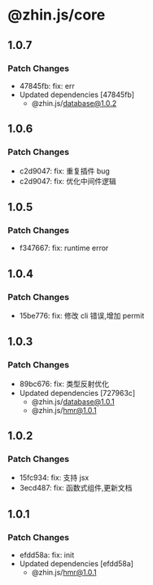 # @zhin.js/core

## 1.0.7

### Patch Changes

- 47845fb: fix: err
- Updated dependencies [47845fb]
  - @zhin.js/database@1.0.2

## 1.0.6

### Patch Changes

- c2d9047: fix: 重复插件 bug
- c2d9047: fix: 优化中间件逻辑

## 1.0.5

### Patch Changes

- f347667: fix: runtime error

## 1.0.4

### Patch Changes

- 15be776: fix: 修改 cli 错误,增加 permit

## 1.0.3

### Patch Changes

- 89bc676: fix: 类型反射优化
- Updated dependencies [727963c]
  - @zhin.js/database@1.0.1
  - @zhin.js/hmr@1.0.1

## 1.0.2

### Patch Changes

- 15fc934: fix: 支持 jsx
- 3ecd487: fix: 函数式组件,更新文档

## 1.0.1

### Patch Changes

- efdd58a: fix: init
- Updated dependencies [efdd58a]
  - @zhin.js/hmr@1.0.1
